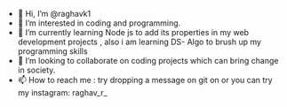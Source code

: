 - 👋 Hi, I’m @raghavk1
- 👀 I’m interested in coding and programming.
- 🌱 I’m currently learning Node js to add its properties in my web development projects , also i am learning DS- Algo to brush up my programming skills
- 💞️ I’m looking to collaborate on coding projects which can bring change in society.
- 📫 How to reach me : try dropping a message on git on or you can try my instagram: raghav_r_

<!---
raghavk1/raghavk1 is a ✨ special ✨ repository because its `README.md` (this file) appears on your GitHub profile.
You can click the Preview link to take a look at your changes.
--->

